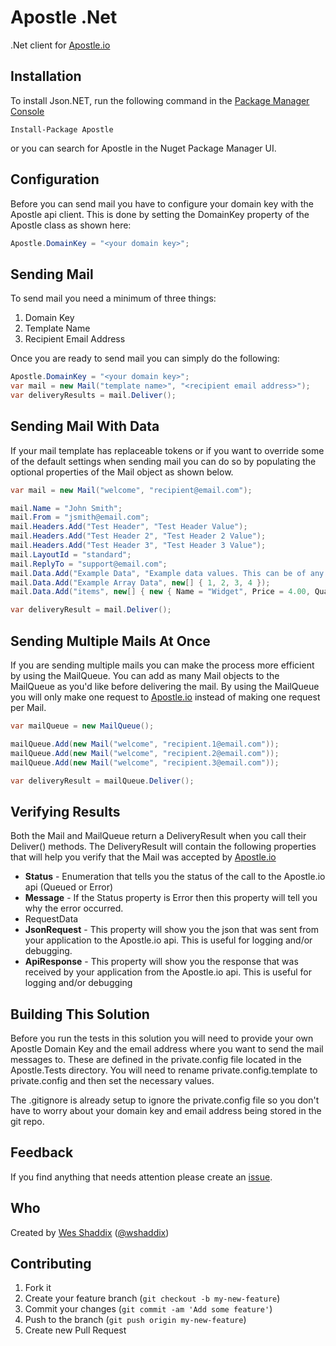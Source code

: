 Apostle .Net
===========

.Net client for [Apostle.io](http://apostle.io/ "Apostle.io")

## Installation
To install Json.NET, run the following command in the [Package Manager Console](http://docs.nuget.org/docs/start-here/using-the-package-manager-console)
```
Install-Package Apostle
```
or you can search for Apostle in the Nuget Package Manager UI.

## Configuration
Before you can send mail you have to configure your domain key with the Apostle api client. This is done by setting the DomainKey property of the Apostle class as shown here:
```csharp
Apostle.DomainKey = "<your domain key>";
```

## Sending Mail
To send mail you need a minimum of three things:

1. Domain Key
1. Template Name
1. Recipient Email Address

Once you are ready to send mail you can simply do the following:
```csharp
Apostle.DomainKey = "<your domain key>";
var mail = new Mail("template name>", "<recipient email address>");
var deliveryResults = mail.Deliver();
```

## Sending Mail With Data
If your mail template has replaceable tokens or if you want to override some of the default settings when sending mail you can do so by populating the optional properties of the Mail object as shown below.
```csharp
var mail = new Mail("welcome", "recipient@email.com");

mail.Name = "John Smith";
mail.From = "jsmith@email.com";
mail.Headers.Add("Test Header", "Test Header Value");
mail.Headers.Add("Test Header 2", "Test Header 2 Value");
mail.Headers.Add("Test Header 3", "Test Header 3 Value");
mail.LayoutId = "standard";
mail.ReplyTo = "support@email.com";
mail.Data.Add("Example Data", "Example data values. This can be of any type");
mail.Data.Add("Example Array Data", new[] { 1, 2, 3, 4 });
mail.Data.Add("items", new[] { new { Name = "Widget", Price = 4.00, Quantity = 2 }, new { Name = "Widget 2", Price = 5.00, Quantity = 1 }, new { Name = "Widget 3", Price = 33.00, Quantity = 13 } });

var deliveryResult = mail.Deliver();
```


## Sending Multiple Mails At Once
If you are sending multiple mails you can make the process more efficient by using the MailQueue. You can add as many Mail objects to the MailQueue as you'd like before delivering the mail. By using the MailQueue you will only make one request to [Apostle.io](http://apostle.io/ "Apostle.io") instead of making one request per Mail.
```csharp
var mailQueue = new MailQueue();

mailQueue.Add(new Mail("welcome", "recipient.1@email.com"));
mailQueue.Add(new Mail("welcome", "recipient.2@email.com"));
mailQueue.Add(new Mail("welcome", "recipient.3@email.com"));

var deliveryResult = mailQueue.Deliver();
```

## Verifying Results
Both the Mail and MailQueue return a DeliveryResult when you call their Deliver() methods. The DeliveryResult will contain the following properties that will help you verify that the Mail was accepted by  [Apostle.io](http://apostle.io/ "Apostle.io")

- **Status** - Enumeration that tells you the status of the call to the Apostle.io api (Queued or Error)
- **Message** - If the Status property is Error then this property will tell you why the error occurred.
- RequestData
- **JsonRequest** - This property will show you the json that was sent from your application to the Apostle.io api. This is useful for logging and/or debugging.
- **ApiResponse** - This property will show you the response that was received by your application from the Apostle.io api. This is useful for logging and/or debugging


## Building This Solution
Before you run the tests in this solution you will need to provide your own Apostle Domain Key and the email address where you want to send the mail messages to. These are defined in the private.config file located in the Apostle.Tests directory. You will need to rename private.config.template to private.config and then set the necessary values. 

The .gitignore is already setup to ignore the private.config file so you don't have to worry about your domain key and email address being stored in the git repo.

## Feedback
If you find anything that needs attention please create an [issue](https://github.com/apostle/apostle.net/issues).

## Who
Created by [Wes Shaddix](http://github.com/wshaddix) ([@wshaddix](http://twitter.com/wshaddix))

## Contributing

1. Fork it
2. Create your feature branch (`git checkout -b my-new-feature`)
3. Commit your changes (`git commit -am 'Add some feature'`)
4. Push to the branch (`git push origin my-new-feature`)
5. Create new Pull Request
